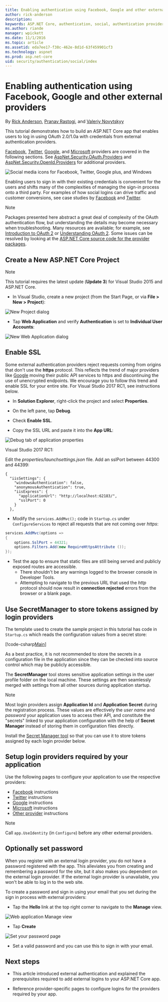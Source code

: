 ```yaml
---
title: Enabling authentication using Facebook, Google and other external
author: rick-anderson
description: 
keywords: ASP.NET Core, authentication, social, authentication providers, google, facebook, twitter, microsoft account
ms.author: riande
manager: wpickett
ms.date: 11/1/2016
ms.topic: article
ms.assetid: eda7ee17-f38c-462e-8d1d-63f459901cf3
ms.technology: aspnet
ms.prod: asp.net-core
uid: security/authentication/social/index
---
```


# Enabling authentication using Facebook, Google and other external providers

<a name=security-authentication-social-logins></a>

By [Rick Anderson](https://twitter.com/RickAndMSFT), [Pranav Rastogi](https://github.com/rustd), and [Valeriy Novytskyy](https://github.com/01binary)

This tutorial demonstrates how to build an ASP.NET Core app that enables users to log in using OAuth 2.0/1.0a with credentials from external authentication providers.

[Facebook](facebook-logins.md), [Twitter](twitter-logins.md), [Google](google-logins.md), and [Microsoft](microsoft-logins.md) providers are covered in the following sections. See [AspNet.Security.OAuth.Providers](https://github.com/aspnet-contrib/AspNet.Security.OAuth.Providers) and [AspNet.Security.OpenId.Providers](https://github.com/aspnet-contrib/AspNet.Security.OpenId.Providers) for additional providers.

![Social media icons for Facebook, Twitter, Google plus, and Windows](index/_static/social.png)

Enabling users to sign in with their existing credentials is convenient for the users and shifts many of the complexities of managing the sign-in process onto a third party. For examples of how social logins can drive traffic and customer conversions, see case studies by [Facebook](https://developers.facebook.com/case-studies) and [Twitter](https://dev.twitter.com/resources/case-studies).

> [!NOTE]
> Packages presented here abstract a great deal of complexity of the OAuth authentication flow, but understanding the details may become necessary when troubleshooting. Many resources are available; for example, see [Introduction to OAuth 2](https://www.digitalocean.com/community/tutorials/an-introduction-to-oauth-2) or [Understanding OAuth 2](http://www.bubblecode.net/en/2016/01/22/understanding-oauth2/). Some issues can be resolved by looking at the [ASP.NET Core source code for the provider packages](https://github.com/aspnet/Security/tree/dev/src).

## Create a New ASP.NET Core Project

> [!NOTE]
> This tutorial requires the latest update (**Update 3**) for Visual Studio 2015 and ASP.NET Core.

* In Visual Studio, create a new project (from the Start Page, or via **File > New > Project**):

![New Project dialog](index/_static/new-project.png)

* Tap **Web Application** and verify **Authentication** is set to **Individual User Accounts**:

![New Web Application dialog](index/_static/select-project.png)

## Enable SSL

Some external authentication providers reject requests coming from origins that don't use the **https** protocol. This reflects the trend of major providers like [Google](https://security.googleblog.com/2014/08/https-as-ranking-signal_6.html) moving their public API services to https and discontinuing the use of unencrypted endpoints. We encourage you to follow this trend and enable SSL for your entire site. For Visual Studio 2017 RC1, see instructions below.

* In **Solution Explorer**, right-click the project and select **Properties**.

* On the left pane, tap **Debug**.

* Check **Enable SSL**.

* Copy the SSL URL and paste it into the **App URL**:

![Debug tab of application properties](index/_static/ssl.png)

Visual Studio 2017 RC1:

Edit the *properties/launchsettings.json* file. Add an sslPort between 44300 and 44399:

```
{
  "iisSettings": {
    "windowsAuthentication": false,
    "anonymousAuthentication": true,
    "iisExpress": {
      "applicationUrl": "http://localhost:62183/",
      "sslPort": 0
    }
  },
```

* Modify the `services.AddMvc();` code in `Startup.cs` under `ConfigureServices` to reject all requests that are not coming over *https*:

```csharp
services.AddMvc(options =>
{
    options.SslPort = 44321;
    options.Filters.Add(new RequireHttpsAttribute ());
});
```

* Test the app to ensure that static files are still being served and publicly exposed routes are accessible.
   * There shouldn't be any warnings logged to the browser console in Developer Tools.
   * Attempting to navigate to the previous URL that used the *http* protocol should now result in **connection rejected** errors from the browser or a blank page.

## Use SecretManager to store tokens assigned by login providers

The template used to create the sample project in this tutorial has code in `Startup.cs` which reads the configuration values from a secret store:

[!code-csharp[Main](../../../common/samples/WebApplication1/Startup.cs?highlight=11&range=20-36)]

As a best practice, it is not recommended to store the secrets in a configuration file in the application since they can be checked into source control which may be publicly accessible.

The **SecretManager** tool stores sensitive application settings in the user profile folder on the local machine. These settings are then seamlessly merged with settings from all other sources during application startup.

> [!NOTE]
> Most login providers assign **Application Id** and **Application Secret** during the registration process. These values are effectively the *user name* and *password* your application uses to access their API, and constitute the "secrets" linked to your application configuration with the help of **Secret Manager** instead of storing them in configuration files directly.

Install the [Secret Manager tool](../../app-secrets.md) so that you can use it to store tokens assigned by each login provider below.

## Setup login providers required by your application

Use the following pages to configure your application to use the respective providers:

* [Facebook](facebook-logins.md) instructions
* [Twitter](twitter-logins.md) instructions
* [Google](google-logins.md) instructions
* [Microsoft](microsoft-logins.md) instructions
* [Other provider](other-logins.md) instructions

> [!NOTE]
> Call `app.UseIdentity` (in `Configure`) before any other external providers.

## Optionally set password

When you register with an external login provider, you do not have a password registered with the app. This alleviates you from creating and remembering a password for the site, but it also makes you dependent on the external login provider. If the external login provider is unavailable, you won't be able to log in to the web site.

To create a password and sign in using your email that you set during the sign in process with external providers:

* Tap the **Hello <email alias>** link at the top right corner to navigate to the **Manage** view.

![Web application Manage view](index/_static/pass1a.png)

* Tap **Create**

![Set your password page](index/_static/pass2a.png)

* Set a valid password and you can use this to sign in with your email.

## Next steps

* This article introduced external authentication and explained the prerequisites required to add external logins to your ASP.NET Core app.

* Reference provider-specific pages to configure logins for the providers required by your app.
